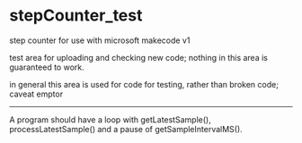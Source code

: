 # stepCounter_test
step counter for use with microsoft makecode v1

test area for uploading and checking new code; nothing in this area is guaranteed to work.

in general this area is used for code for testing, rather than broken code; caveat emptor

---

A program should have a loop with getLatestSample(), processLatestSample() and a pause of getSampleIntervalMS().
